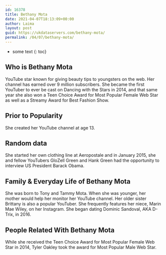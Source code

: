 ```yaml
---
id: 16378
title: Bethany Mota
date: 2021-04-07T18:13:09+00:00
author: Laima
layout: post
guid: https://ukdataservers.com/bethany-mota/
permalink: /04/07/bethany-mota/
---
```


* some text
{: toc}


## Who is Bethany Mota
                  
                  
                  
YouTube star known for giving beauty tips to youngsters on the web. Her channel has earned over 9 million subscribers. She became the first YouTuber to ever be cast on Dancing with the Stars in 2014, and that same year she also won a Teen Choice Award for Most Popular Female Web Star as well as a Streamy Award for Best Fashion Show.
                  
              
            
              
            
                
                
                
## Prior to Popularity
                  
                  
                  
She created her YouTube channel at age 13.
                  
              
            
              
            
                
                
                
## Random data
                  
                  
                  
She started her own clothing line at Aeropostale and in January 2015, she and fellow YouTubers GloZell Green and Hank Green had the opportunity to interview US President Barack Obama.
                  
              
            
              
            
                
                
                
## Family & Everyday Life of Bethany Mota
                  
                  
                  
She was born to Tony and Tammy Mota. When she was younger, her mother would help her monitor her YouTube channel. Her older sister Brittany is also a popular YouTuber. She frequently features her niece, Marin Mae Wiley, on her Instagram. She began dating Dominic Sandoval, AKA D-Trix, in 2016.
                  
              
            
              
            
                
                
                
## People Related With Bethany Mota
                  
                  
                  
While she received the Teen Choice Award for Most Popular Female Web Star in 2014, Tyler Oakley took the award for Most Popular Male Web Star. 
                  
              
            
              
            
                
              
            
              
              
            
            
              
            
          
          
          